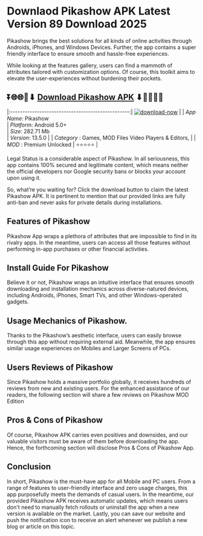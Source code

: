 # Downlaod Pikashow APK Latest Version 89 Download 2025

Pikashow brings the best solutions for all kinds of online activities through Androids, iPhones, and Windows Devices. Further, the app contains a super friendly interface to ensure smooth and hassle-free experiences.

While looking at the features gallery, users can find a mammoth of attributes tailored with customization options. Of course, this toolkit aims to elevate the user-experiences without burdening their pockets.

## ⏬🌐🌐📌⬇ [Download Pikashow APK](https://newsloopy.com/pikashow-apk/) ⬇📌🌐🌐⏬

|:-------------------------------------------------:|
[![download-now](https://github.com/user-attachments/assets/22657e67-9d2d-46af-a41a-5d365d2ddc1f)](https://newsloopy.com/pikashow-apk/)  |
| *App Name*: Pikashow                     
| *Platform*: Android 5.0+                     
| *Size*: 282.71 Mb                                                  
| *Version*: 13.5.0    |
| *Category* : Games, MOD Files Video Players & Editors, |
| *MOD* : Premium Unlocked
| ⭐⭐⭐⭐⭐ |

Legal Status is a considerable aspect of Pikashow. In all seriousness, this app contains 100% secured and legitimate content, which means neither the official developers nor Google security bans or blocks your account upon using it. 

So, what’re you waiting for? Click the download button to claim the latest Pikashow APK. It is pertinent to mention that our provided links are fully anti-ban and never asks for private details during installations. 

## Features of Pikashow

Pikashow App wraps a plethora of attributes that are impossible to find in its rivalry apps. In the meantime, users can access all those features without performing in-app purchases or other financial activities.

## Install Guide For Pikashow

Believe it or not, Pikashow wraps an intuitive interface that ensures smooth downloading and installation mechanics across diverse-natured devices, including Androids, iPhones, Smart TVs, and other Windows-operated gadgets.

## Usage Mechanics of Pikashow. 

Thanks to the Pikashow’s aesthetic interface, users can easily browse through this app without requiring external aid. Meanwhile, the app ensures similar usage experiences on Mobiles and Larger Screens of PCs.

## Users Reviews of Pikashow

Since Pikashow holds a massive portfolio globally, it receives hundreds of reviews from new and existing users. For the enhanced assistance of our readers, the following section will share a few reviews on Pikashow MOD Edition

## Pros & Cons of Pikashow

Of course, Pikashow APK carries even positives and downsides, and our valuable visitors must be aware of them before downloading the app. Hence, the forthcoming section will disclose Pros & Cons of Pikashow App.

## Conclusion

In short, Pikashow is the must-have app for all Mobile and PC users. From a range of features to user-friendly interface and zero usage charges, this app purposefully meets the demands of casual users. In the meantime, our provided Pikashow APK receives automatic updates, which means users don't need to manually fetch rollouts or uninstall the app when a new version is available on the market. Lastly, you can save our website and push the notification icon to receive an alert whenever we publish a new blog or article on this topic. 
